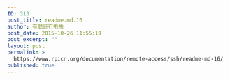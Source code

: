 ```yaml
---
ID: 313
post_title: readme.md.16
author: 有聰哥冇甩拖
post_date: 2015-10-26 11:55:19
post_excerpt: ""
layout: post
permalink: >
  https://www.rpicn.org/documentation/remote-access/ssh/readme-md-16/
published: true
---
```

